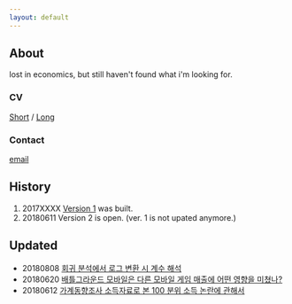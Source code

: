 ```yaml
---
layout: default
---
```


## About 

lost in economics, but still haven't found what i'm looking for. 

### CV 
[Short](https://htmlpreview.github.io/?https://github.com/anarinsk/anarinsk.github.io/blob/master/cv/short.html)
/ 
[Long](https://htmlpreview.github.io/?https://github.com/anarinsk/anarinsk.github.io/blob/master/cv/long.html)

### Contact 
[email](mailto:anarinsk@gmail.com)

## History

  1. 2017XXXX [Version 1](http://lostineconomics.netlify.com) was built. 
  2. 20180611 Version 2 is open. (ver. 1 is not upated anymore.)

## Updated 

  * 20180808 [회귀 분석에서 로그 변환 시 계수 해석](https://htmlpreview.github.io/?https://github.com/anarinsk/public_writing/blob/master/logtransformation/2018-08-07-logwithlevel.nb.html)
  * 20180620 [배틀그라운드 모바일은 다른 모바일 게임 매출에 어떤 영향을 미쳤나?](https://htmlpreview.github.io/?https://github.com/anarinsk/bg-effect/blob/master/documentation/posting.html)
  * 20180612 [가계동향조사 소득자료로 본 100 분위 소득 논란에 관해서](https://htmlpreview.github.io/?https://github.com/anarinsk/MDIS/blob/master/documentation/posting.html) 
